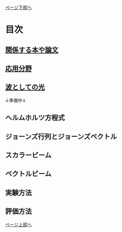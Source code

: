<!-- $$
\begin{aligned}
\begin{bmatrix}

\end{bmatrix}
\end{aligned}
$$ -->

[ページ下部へ](#under)

<a id="top"></a>


# 目次

## [関係する本や論文](https://github.com/sk0ik/Vector_Beam/blob/main/File/001.Papers.md)

## [応用分野](https://github.com/sk0ik/Vector_Beam/blob/main/File/002.Application.md)

## [波としての光](https://github.com/sk0ik/Vector_Beam/blob/main/File/003.Introduction.md)

↓準備中↓

## ヘルムホルツ方程式

<!-- ## [ヘルムホルツ方程式](https://github.com/sk0ik/Vector_Beam/blob/main/File/004.Helmholtz_Equation.md) -->

## ジョーンズ行列とジョーンズベクトル

<!-- ## [ジョーンズベクトルとジョーンズ行列](https://github.com/sk0ik/Vector_Beam/blob/main/File/005.Jones_Vector_Jones_Matrix.md) -->

## スカラービーム

<!-- ## [スカラービーム](https://github.com/sk0ik/Vector_Beam/blob/main/File/006.Scalar_Beam.md) -->

## ベクトルビーム

<!-- ## [ベクトルビーム](https://github.com/sk0ik/Vector_Beam/blob/main/File/007.Vector_Beam.md) -->

## 実験方法

<!-- ## [実験方法](https://github.com/sk0ik/Vector_Beam/blob/main/File/008.Experiment.md) -->

## 評価方法

<!-- ## [評価方法](https://github.com/sk0ik/Vector_Beam/blob/main/File/009.Evaluation.md) -->

<!-- 1.  [機械学習](https://github.com/sk0ik/Vector_Beam/blob/main/File/013Machine_Learning.md)

1.  [メモ](https://github.com/sk0ik/Vector_Beam/blob/main/File/999.Draft.md) -->

<a id="under"></a>

[ページ上部へ](#top)
